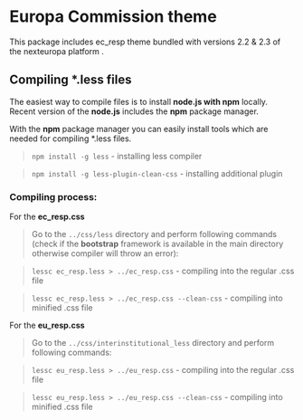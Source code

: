 # Europa Commission theme

This package includes ec_resp theme bundled with versions 2.2 & 2.3 of the nexteuropa platform .

## Compiling *.less files
The easiest way to compile files is to install **node.js with npm** locally. Recent version of the **node.js** includes the **npm** package manager.

With the **npm** package manager you can easily install tools which are needed for compiling *.less files.

> `npm install -g less` - installing less compiler

> `npm install -g less-plugin-clean-css` - installing additional plugin

### Compiling process:
For the **ec_resp.css**
>Go to the `../css/less` directory and perform following commands (check if the **bootstrap** framework is available in the main directory otherwise compiler will throw an error):

> `lessc ec_resp.less > ../ec_resp.css` - compiling into the regular .css file

> `lessc ec_resp.less > ../ec_resp.css --clean-css` - compiling into minified .css file

For the **eu_resp.css**
> Go to the `../css/interinstitutional_less` directory and perform following commands:

>`lessc eu_resp.less > ../eu_resp.css` - compiling into the regular .css file

>`lessc eu_resp.less > ../eu_resp.css --clean-css` - compiling into minified .css file
